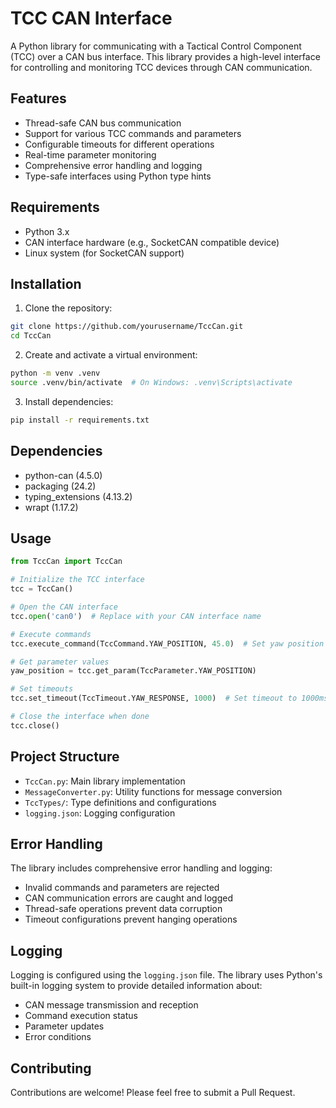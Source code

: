 # TCC CAN Interface

A Python library for communicating with a Tactical Control Component (TCC) over a CAN bus interface. This library provides a high-level interface for controlling and monitoring TCC devices through CAN communication.

## Features

- Thread-safe CAN bus communication
- Support for various TCC commands and parameters
- Configurable timeouts for different operations
- Real-time parameter monitoring
- Comprehensive error handling and logging
- Type-safe interfaces using Python type hints

## Requirements

- Python 3.x
- CAN interface hardware (e.g., SocketCAN compatible device)
- Linux system (for SocketCAN support)

## Installation

1. Clone the repository:
```bash
git clone https://github.com/yourusername/TccCan.git
cd TccCan
```

2. Create and activate a virtual environment:
```bash
python -m venv .venv
source .venv/bin/activate  # On Windows: .venv\Scripts\activate
```

3. Install dependencies:
```bash
pip install -r requirements.txt
```

## Dependencies

- python-can (4.5.0)
- packaging (24.2)
- typing_extensions (4.13.2)
- wrapt (1.17.2)

## Usage

```python
from TccCan import TccCan

# Initialize the TCC interface
tcc = TccCan()

# Open the CAN interface
tcc.open('can0')  # Replace with your CAN interface name

# Execute commands
tcc.execute_command(TccCommand.YAW_POSITION, 45.0)  # Set yaw position to 45 degrees

# Get parameter values
yaw_position = tcc.get_param(TccParameter.YAW_POSITION)

# Set timeouts
tcc.set_timeout(TccTimeout.YAW_RESPONSE, 1000)  # Set timeout to 1000ms

# Close the interface when done
tcc.close()
```

## Project Structure

- `TccCan.py`: Main library implementation
- `MessageConverter.py`: Utility functions for message conversion
- `TccTypes/`: Type definitions and configurations
- `logging.json`: Logging configuration

## Error Handling

The library includes comprehensive error handling and logging:
- Invalid commands and parameters are rejected
- CAN communication errors are caught and logged
- Thread-safe operations prevent data corruption
- Timeout configurations prevent hanging operations

## Logging

Logging is configured using the `logging.json` file. The library uses Python's built-in logging system to provide detailed information about:
- CAN message transmission and reception
- Command execution status
- Parameter updates
- Error conditions

## Contributing

Contributions are welcome! Please feel free to submit a Pull Request.